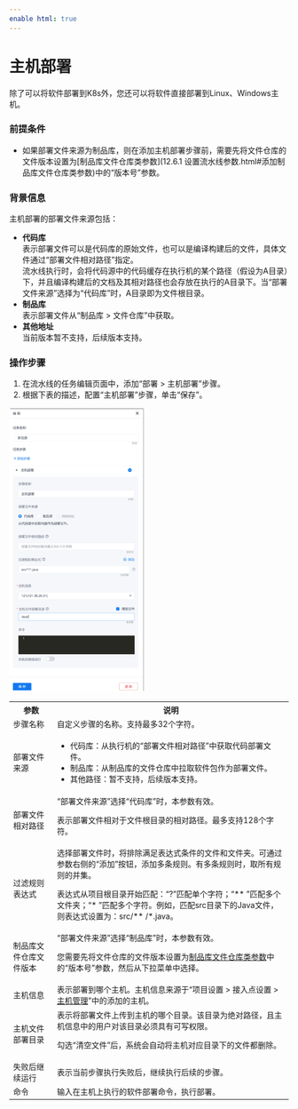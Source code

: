 ```yaml
---
enable html: true
---
```

# 主机部署

除了可以将软件部署到K8s外，您还可以将软件直接部署到Linux、Windows主机。

### 前提条件
* 如果部署文件来源为制品库，则在添加主机部署步骤前，需要先将文件仓库的文件版本设置为[制品库文件仓库类参数](12.6.1 设置流水线参数.html#添加制品库文件仓库类参数)中的“版本号”参数。

### 背景信息       
主机部署的部署文件来源包括：
* **代码库**           
  表示部署文件可以是代码库的原始文件，也可以是编译构建后的文件，具体文件通过“部署文件相对路径”指定。    
  流水线执行时，会将代码源中的代码缓存在执行机的某个路径（假设为A目录）下，并且编译构建后的文档及其相对路径也会存放在执行的A目录下。当“部署文件来源”选择为“代码库”时，A目录即为文件根目录。      
* **制品库**         
  表示部署文件从“制品库 > 文件仓库”中获取。
* **其他地址**      
  当前版本暂不支持，后续版本支持。     

### 操作步骤
1. 在流水线的任务编辑页面中，添加“部署 > 主机部署”步骤。
2. 根据下表的描述，配置“主机部署”步骤，单击“保存”。        
  <img src="fig/流水线-主机部署.png" style="zoom:50%">     
    <table>
<tr>
    <th>参数</th>
    <th>说明</th>
</tr>
<tr>
    <td>步骤名称 </td>
    <td>自定义步骤的名称。支持最多32个字符。</td>
</tr>
<tr>
    <td>部署文件来源 </td>
    <td><ul><li>代码库：从执行机的“部署文件相对路径”中获取代码部署文件。</li><li>制品库：从制品库的文件仓库中拉取软件包作为部署文件。</li><li>其他路径：暂不支持，后续版本支持。</li></ul></td>
</tr>
<tr>
    <td>部署文件相对路径</td>
    <td>“部署文件来源”选择“代码库”时，本参数有效。<p>表示部署文件相对于文件根目录的相对路径。最多支持128个字符。</p></td>
</tr>
<tr>
    <td>过滤规则表达式</td>
    <td>选择部署文件时，将排除满足表达式条件的文件和文件夹。可通过参数右侧的“添加”按钮，添加多条规则。有多条规则时，取所有规则的并集。<p>表达式从项目根目录开始匹配：“?”匹配单个字符；“** ”匹配多个文件夹；“* ”匹配多个字符。例如，匹配src目录下的Java文件，则表达式设置为：src/** /*.java。</p></td>
</tr>
<tr>
    <td>制品库文件仓库文件版本</td>
    <td>“部署文件来源”选择“制品库”时，本参数有效。<p>您需要先将文件仓库的文件版本设置为<a href="12.6.1 设置流水线参数.html#添加制品库文件仓库类参数">制品库文件仓库类参数</a>中的“版本号”参数，然后从下拉菜单中选择。</td>
    </tr>
  <tr>
    <td>主机信息</td>
    <td>表示部署到哪个主机。主机信息来源于“项目设置 > 接入点设置 > <a href="6.7.2 管理主机.html">主机管理</a>”中的添加的主机。</td>
  </tr>
<tr>
    <td>主机文件部署目录</td>
    <td>表示将部署文件上传到主机的哪个目录。该目录为绝对路径，且主机信息中的用户对该目录必须具有可写权限。<p>勾选“清空文件”后，系统会自动将主机对应目录下的文件都删除。</p></td>
</tr>
<tr>
    <td>失败后继续运行</td>
    <td>表示当前步骤执行失败后，继续执行后续的步骤。</td>
</tr>
<tr>
    <td>命令</td>
    <td>输入在主机上执行的软件部署命令，执行部署。</td>
</tr>
</table>

